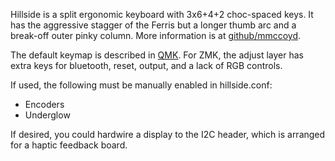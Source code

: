 Hillside is a split ergonomic keyboard with 3x6+4+2 choc-spaced keys.
It has the aggressive stagger of the Ferris but a longer thumb arc and a break-off outer pinky column.
More information is at [github/mmccoyd](https://github.com/mmccoyd/hillside/).

The default keymap is described in
  [QMK](https://github.com/qmk/qmk_firmware/tree/master/keyboards/handwired/hillside/keymaps/default).
For ZMK, the adjust layer has extra keys for bluetooth, reset, output, and a lack of RGB controls.

If used, the following must be manually enabled in hillside.conf:
- Encoders
- Underglow

If desired, you could hardwire a display to the I2C header,
  which is arranged for a haptic feedback board.
